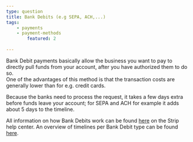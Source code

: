 ```yaml
---
type: question
title: Bank Debits (e.g SEPA, ACH,...)
tags:
    - payments
    - payment-methods
        featured: 2
        
---
```


Bank Debit payments basically allow the business you want to pay to directly pull funds from your account, after you have authorized them to do so. \
One of the advantages of this method is that the transaction costs are generally lower than for e.g. credit cards.

Because the banks need to process the request, it takes a few days extra before funds leave your account; for SEPA and ACH for example it adds about 5 days to the timeline.

All information on how Bank Debits work can be found [here](https://stripe.com/en-es/guides/introduction-to-bank-debits) on the Strip help center. An overview of timelines per Bank Debit type can be found [here](https://stripe.com/en-es/guides/introduction-to-bank-debits#comparison-of-global-bank-debit-methods).
